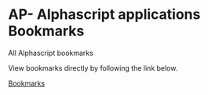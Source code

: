 # AP- Alphascript applications Bookmarks

All Alphascript bookmarks

View bookmarks directly by following the link below.

[Bookmarks](htttps://github.com/)
